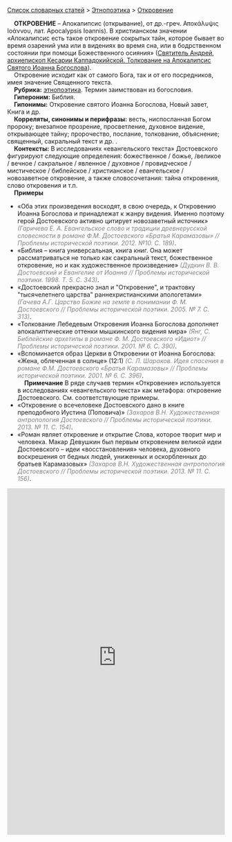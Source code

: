 <style>
st { color: Gray;
  font-style: italic;}
</style>

[Список словарных статей](https://thesaurus-dostoevsky.github.io/Thesaurus/) > [Этнопоэтика](ethnopoe.md) > [Откровение](откровение.md) 

&nbsp;&nbsp;&nbsp;&nbsp;**ОТКРОВЕНИЕ** – Апокалипсис (открывание),  от др.-греч.  Αποκάλυψις Ιοάννου, лат. Apocalypsis Ioannis). В христианском значении «Апокалипсис есть такое откровение сокрытых тайн, которое бывает во время озарений ума или в видениях во время сна, или в бодрственном состоянии при помощи Божественного осияния» ([Святитель Андрей, архиепископ Кесарии Каппадокийской. Толкование на Апокалипсис Святого Иоанна Богослова](https://lib.pravmir.ru/library/readbook/44)).  
&nbsp;&nbsp;&nbsp;&nbsp;Откровение исходит как от самого Бога, так и от его посредников, имея значение Священного текста.  
&nbsp;&nbsp;&nbsp;&nbsp;**Рубрика:** [этнопоэтика](ethnopoe.md). Термин заимствован из богословия.  
&nbsp;&nbsp;&nbsp;&nbsp;**Гипероним:** Библия.  
&nbsp;&nbsp;&nbsp;&nbsp;**Гипонимы:** Откровение святого Иоанна Богослова, Новый завет, Книга и др.  
&nbsp;&nbsp;&nbsp;&nbsp;**Корреляты, синонимы и перифразы:** весть, ниспосланная Богом пророку; внезапное прозрение, просветление, духовное видение, открывающее тайну; пророчество, послание, толкование, объяснение; священный, сакральный текст и др. .  
&nbsp;&nbsp;&nbsp;&nbsp;**Контексты:** В исследованиях «евангельского текста» Достоевского фигурируют следующие определения: божественное / божье, /великое / вечное / сакральное / явленное / духовное / провидческое / мистическое / библейское / христианское / евангельское / новозаветное откровение, а также словосочетания: тайна откровения,  слово откровения и т.п.  
&nbsp;&nbsp;&nbsp;&nbsp;**Примеры**  
* «Оба этих произведения восходят, в свою очередь, к Откровению Иоанна Богослова и принадлежат к жанру видения. Именно поэтому герой Достоевского активно цитирует новозаветный источник» <st>(Гаричева Е. А. Евангельское слово и традиции древнерусской словесности в романе Ф.М. Достоевского «Братья Карамазовы» // Проблемы исторической поэтики. 2012. №10. С. 189)</st>.
* «Библия – книга универсальная, книга книг. Она может рассматриваться не только как сакральный текст, божественное откровение, но и как художественное произведение» <st>(Дудкин В. В. Достоевский и Евангелие от Иоанна // Проблемы исторической поэтики. 1998. Т. 5. С. 343)</st>.
* «Достоевский прекрасно знал и "Откровение", и трактовку "тысячелетнего царства" раннехристианскими апологетами» <st>(Гачева А.Г. Царство Божие на земле в понимании Ф. М. Достоевского // Проблемы исторической поэтики.  2005. № 7. С. 313)</st>.
* «Толкование Лебедевым Откровения Иоанна Богослова дополняет апокалиптические оттенки мышкинского видения мира» <st>(Янг, С. Библейские архетипы в романе Ф. М. Достоевского «Идиот» // Проблемы исторической поэтики.  2001. № 6. С. 390)</st>.  
* «Вспоминается образ Церкви в Откровении от Иоанна Богослова: «Жена, облеченная в солнце» (12:1) <st>(С. Л. Шараков. Идея спасения в романе Ф.М. Достоевского «Братья Карамазовы» // Проблемы исторической поэтики.  2001. № 6.  С. 396)</st>.  <br>
&nbsp;&nbsp;&nbsp;&nbsp;**Примечание** В ряде случаев термин «Откровение» используется в исследованиях «евангельского текста» как метафора: откровение Достоевского. См. соответствующие примеры.  
* «Откровение о всечеловеке Достоевского дано в книге преподобного Иустина (Поповича)» <st>(Захаров В.Н. Художественная антропология Достоевского  // Проблемы исторической поэтики.  2013. № 11. С. 154)</st>. 
* «Роман являет откровение и открытие Слова, которое творит мир и человека. Макар Девушкин был первым откровением великой идеи Достоевского – идеи «восстановления» человека, духовного воскрешения от бедных людей, униженных и оскорбленных до братьев Карамазовых» <st>(Захаров В.Н.  Художественная антропология Достоевского  // Проблемы исторической поэтики.  2013. № 11. С. 156)</st>.


<iframe src="https://thesaurus-dostoevsky.github.io/nk/откровение.html" style="border:0px;width:100%;height:800px" allowfullscreen="true" webkitallowfullscreen="true" mozallowfullscreen="true">
